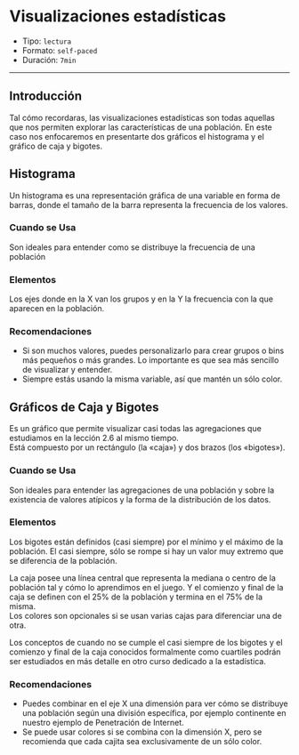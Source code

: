 # Visualizaciones estadísticas

* Tipo: `lectura`
* Formato: `self-paced`
* Duración: `7min`

***

## Introducción

Tal cómo recordaras, las visualizaciones estadísticas son todas aquellas que nos
permiten explorar las características de una población. En este caso nos
enfocaremos en presentarte dos gráficos el histograma y el gráfico de caja y
bigotes.

## Histograma

Un histograma es una representación gráfica de una variable en forma de barras,
donde el tamaño de la barra representa la frecuencia de los valores.


### Cuando se Usa

Son ideales para entender como se distribuye la frecuencia de una población

### Elementos

Los ejes donde en la X van los grupos y en la Y la frecuencia con la que
aparecen en la población.

### Recomendaciones

* Si son muchos valores, puedes personalizarlo para crear grupos o bins más
  pequeños o más grandes. Lo importante es que sea más sencillo de visualizar y
  entender.
* Siempre estás usando la misma variable, así que mantén un sólo color.

## Gráficos de Caja y Bigotes

Es un gráfico que permite visualizar casi todas las agregaciones que estudiamos
en la lección 2.6 al mismo tiempo.  
Está compuesto por un rectángulo (la «caja») y dos brazos (los «bigotes»).

### Cuando se Usa

Son ideales para entender las agregaciones de una población y sobre la
existencia de valores atípicos y la forma de la distribución de los datos.

### Elementos

Los bigotes están definidos (casi siempre) por el mínimo y el máximo de la
población. El casi siempre, sólo se rompe si hay un valor muy extremo que se
diferencia de la población.

La caja posee una línea central que representa la mediana o centro de la
población tal y cómo lo aprendimos en el juego.
Y el comienzo y final de la caja se definen con el 25% de la población y termina
en el 75% de la misma.  
Los colores son opcionales si se usan varias cajas para diferenciar una de otra.

Los conceptos de cuando no se cumple el casi siempre de los bigotes y el
comienzo y final de la caja conocidos formalmente como cuartiles podrán ser
estudiados en más detalle en otro curso dedicado a la estadística.

### Recomendaciones

* Puedes combinar en el eje X una dimensión para ver cómo se distribuye una
  población según una división específica, por ejemplo continente en nuestro
  ejemplo de Penetración de Internet.
* Se puede usar colores si se combina con la dimensión X, pero se recomienda que
  cada cajita sea exclusivamente de un sólo color. 
